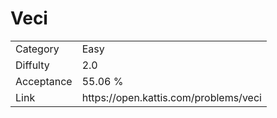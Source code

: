 # Veci

<table>
    <tr>
        <td>Category</td>
        <td>Easy</td>
    </tr>
    <tr>
        <td>Diffulty</td>
        <td>2.0</td>
    </tr>
    <tr>
        <td>Acceptance</td>
        <td>55.06 %</td>
    </tr>
    <tr>
        <td>Link</td>
        <td>https://open.kattis.com/problems/veci</td>
    </tr>
</table>